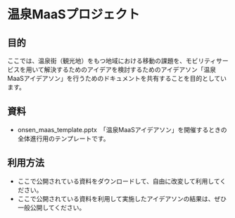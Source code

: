 # 温泉MaaSプロジェクト

## 目的
ここでは、温泉街（観光地）をもつ地域における移動の課題を、モビリティサービスを用いて解決するためのアイデアを検討するためのアイデアソン「温泉MaaSアイデアソン」を行うためのドキュメントを共有することを目的としています。

## 資料
- onsen_maas_template.pptx　「温泉MaaSアイデアソン」を開催するときの全体進行用のテンプレートです。

## 利用方法
- ここで公開されている資料をダウンロードして、自由に改変して利用してください。
- ここで公開されている資料を利用して実施したアイデアソンの結果は、ぜひ一般公開してください。
